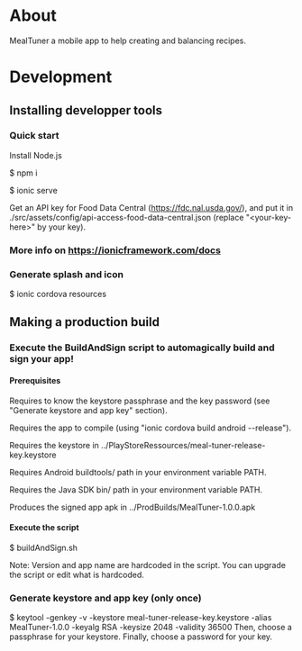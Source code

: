 # About

MealTuner a mobile app to help creating and balancing recipes.

# Development

## Installing developper tools

### Quick start

Install Node.js

$ npm i

$ ionic serve

Get an API key for Food Data Central (https://fdc.nal.usda.gov/), and put it in ./src/assets/config/api-access-food-data-central.json (replace "\<your-key-here>\" by your key).

### More info on https://ionicframework.com/docs

### Generate splash and icon

$ ionic cordova resources

## Making a production build

### Execute the BuildAndSign script to automagically build and sign your app! 

#### Prerequisites

Requires to know the keystore passphrase and the key password (see "Generate keystore and app key" section).

Requires the app to compile (using "ionic cordova build android --release"). 

Requires the keystore in ../PlayStoreRessources/meal-tuner-release-key.keystore

Requires Android buildtools/ path in your environment variable PATH. 

Requires the Java SDK bin/ path in your environment variable PATH. 

Produces the signed app apk in ../ProdBuilds/MealTuner-1.0.0.apk

#### Execute the script

$ buildAndSign.sh

Note: Version and app name are hardcoded in the script. You can upgrade the script or edit what is hardcoded.

### Generate keystore and app key (only once)

$ keytool -genkey -v -keystore meal-tuner-release-key.keystore -alias MealTuner-1.0.0 -keyalg RSA -keysize 2048 -validity 36500
Then,    choose a passphrase for your keystore. 
Finally, choose a password   for your key. 
